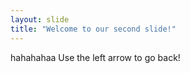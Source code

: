 ```yaml
---
layout: slide
title: "Welcome to our second slide!"
---
```

hahahahaa
Use the left arrow to go back!
